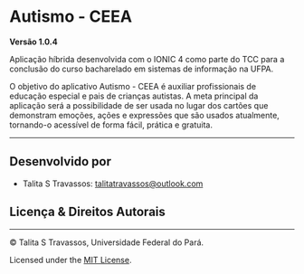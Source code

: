 # Autismo - CEEA

**Versão 1.0.4**

Aplicação híbrida desenvolvida com o IONIC 4  como parte do TCC para a conclusão do curso bacharelado em sistemas de informação na UFPA.

O objetivo do aplicativo Autismo - CEEA é auxiliar profissionais de educação especial e pais de crianças autistas. 
A meta principal da aplicação será a possibilidade de ser usada no lugar dos cartões que demonstram emoções, ações e expressões que são usados atualmente, tornando-o acessível de forma fácil, prática e gratuita.

---

## Desenvolvido por

- Talita S Travassos: <talitatravassos@outlook.com>

## Licença & Direitos Autorais

---

© Talita S Travassos, Universidade Federal do Pará.

Licensed under the [MIT License](LICENSE).
